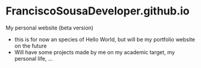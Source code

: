 FranciscoSousaDeveloper.github.io
=================================

My personal website (beta version)
  - this is for now an species of Hello World, but will be my portfolio website on the future
  - Will have some projects made by me on my academic target, my personal life, ...

